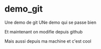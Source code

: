 # demo_git
Une demo de git
UNe demo qui se passe bien

Et maintenant on modifie depuis github

Mais aussi depuis ma machine et c'est cool
